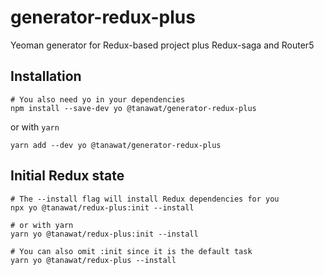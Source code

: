 # generator-redux-plus
Yeoman generator for Redux-based project plus Redux-saga and Router5

## Installation
```
# You also need yo in your dependencies
npm install --save-dev yo @tanawat/generator-redux-plus
```
or with `yarn`
```
yarn add --dev yo @tanawat/generator-redux-plus
```

## Initial Redux state
```
# The --install flag will install Redux dependencies for you
npx yo @tanawat/redux-plus:init --install

# or with yarn
yarn yo @tanawat/redux-plus:init --install

# You can also omit :init since it is the default task
yarn yo @tanawat/redux-plus --install
```
